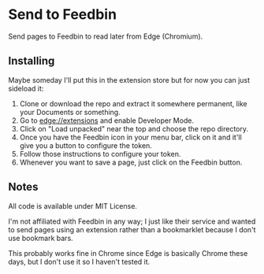 # Send to Feedbin

Send pages to Feedbin to read later from Edge (Chromium).


## Installing

Maybe someday I'll put this in the extension store but for now you can just sideload it:

1. Clone or download the repo and extract it somewhere permanent, like your Documents or something.
2. Go to <a href="edge://extensions">edge://extensions</a> and enable Developer Mode.
3. Click on "Load unpacked" near the top and choose the repo directory.
4. Once you have the Feedbin icon in your menu bar, click on it and it'll give you a button to configure the token.
5. Follow those instructions to configure your token.
6. Whenever you want to save a page, just click on the Feedbin button.


## Notes

All code is available under MIT License.

I'm not affiliated with Feedbin in any way; I just like their service and wanted to send pages using an extension rather than a bookmarklet because I don't use bookmark bars.

This probably works fine in Chrome since Edge is basically Chrome these days, but I don't use it so I haven't tested it.

